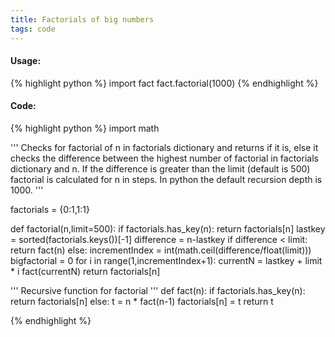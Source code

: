 ```yaml
---
title: Factorials of big numbers
tags: code
---
```


#### Usage:
{% highlight python %}
import fact
fact.factorial(1000)
{% endhighlight %}

#### Code:
{% highlight python %}
import math

'''
Checks for factorial of n in factorials dictionary and
returns if it is, else it checks the difference between
 the highest number of factorial   in factorials dictionary
and n. If the difference is greater than the limit
 (default is 500) factorial is calculated for n in steps.
In python the default recursion depth is 1000.
'''

factorials = {0:1,1:1}

def factorial(n,limit=500):
    if factorials.has_key(n):
        return factorials[n]
    lastkey = sorted(factorials.keys())[-1]
    difference = n-lastkey
    if  difference < limit:
        return fact(n)
    else:
        incrementIndex =  int(math.ceil(difference/float(limit)))
        bigfactorial = 0
        for i in range(1,incrementIndex+1):
            currentN  =   lastkey + limit * i
            fact(currentN)
        return factorials[n]

''' Recursive function for  factorial '''
def fact(n):
    if factorials.has_key(n):
        return factorials[n]
    else:
        t = n * fact(n-1)
        factorials[n] = t
        return t

{% endhighlight %}

